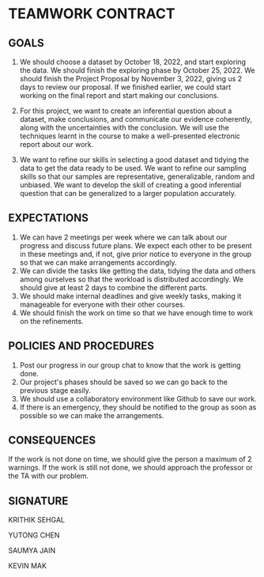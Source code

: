 # TEAMWORK CONTRACT

## GOALS

1. We should choose a dataset by October 18, 2022, and start exploring the data. We should finish the exploring phase by October 25, 2022. We should finish the Project Proposal by November 3, 2022, giving us 2 days to review our proposal. If we finished earlier, we could start working on the final report and start making our conclusions.

2. For this project, we want to create an inferential question about a dataset, make conclusions, and communicate our evidence coherently, along with the uncertainties with the conclusion. We will use the techniques learnt in the course to make a well-presented electronic report about our work.

3. We want to refine our skills in selecting a good dataset and tidying the data to get the data ready to be used. We want to refine our sampling skills so that our samples are representative, generalizable, random and unbiased. We want to develop the skill of creating a good inferential question that can be generalized to a larger population accurately.

## EXPECTATIONS

1. We can have 2 meetings per week where we can talk about our progress and discuss future plans. We expect each other to be present in these meetings and, if not, give prior notice to everyone in the group so that we can make arrangements accordingly.
2. We can divide the tasks like getting the data, tidying the data and others among ourselves so that the workload is distributed accordingly. We should give at least 2 days to combine the different parts.
3. We should make internal deadlines and give weekly tasks, making it manageable for everyone with their other courses.
4. We should finish the work on time so that we have enough time to work on the refinements.

## POLICIES AND PROCEDURES

1. Post our progress in our group chat to know that the work is getting done.
2. Our project's phases should be saved so we can go back to the previous stage easily.
3. We should use a collaboratory environment like Github to save our work.
4. If there is an emergency, they should be notified to the group as soon as possible so we can make the arrangements.

## CONSEQUENCES

If the work is not done on time, we should give the person a maximum of 2 warnings. If the work is still not done, we should approach the professor or the TA with our problem.

## SIGNATURE

KRITHIK SEHGAL

YUTONG CHEN

SAUMYA JAIN

KEVIN MAK
